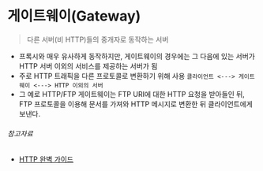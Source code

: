 # 게이트웨이(Gateway)

> 다른 서버(비 HTTP)들의 중개자로 동작하는 서버

- 프록시와 매우 유사하게 동작하지만, 게이트웨이의 경우에는 그 다음에 있는 서버가 HTTP 서버 이외의 서비스를 제공하는 서버가 됨
- 주로 HTTP 트래픽을 다른 프로토콜로 변환하기 위해 사용
  `클라이언트 <---> 게이트웨이 <---> HTTP 이외의 서버`
- 그 예로 HTTP/FTP 게이트웨이는 FTP URI에 대한 HTTP 요청을 받아들인 뒤, FTP 프로토콜을 이용해 문서를 가져와 HTTP 메시지로 변환한 뒤 클라이언트에게 보낸다.

###### 참고자료

- [HTTP 완벽 가이드](https://www.aladin.co.kr/shop/wproduct.aspx?ItemId=294437345)
